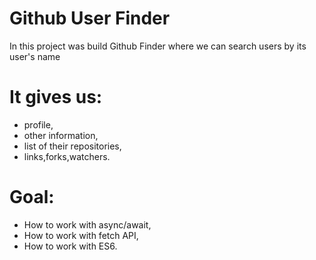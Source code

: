 # Github User Finder

In this project was build Github Finder where we can search users by its user's name

# It gives us:

  - profile,
  - other information,
  - list of their repositories,
  - links,forks,watchers.

  
  # Goal:

  - How to work with async/await,
  - How to work with fetch API,
  - How to work with ES6.
